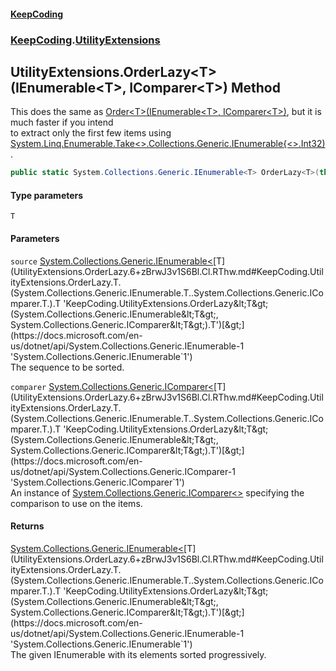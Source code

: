 #### [KeepCoding](index.md 'index')
### [KeepCoding](KeepCoding.md 'KeepCoding').[UtilityExtensions](UtilityExtensions.md 'KeepCoding.UtilityExtensions')
## UtilityExtensions.OrderLazy&lt;T&gt;(IEnumerable&lt;T&gt;, IComparer&lt;T&gt;) Method
This does the same as [Order&lt;T&gt;(IEnumerable&lt;T&gt;, IComparer&lt;T&gt;)](UtilityExtensions.Order.sSTinLXlRELyJL6XN40mzQ.md 'KeepCoding.UtilityExtensions.Order&lt;T&gt;(System.Collections.Generic.IEnumerable&lt;T&gt;, System.Collections.Generic.IComparer&lt;T&gt;)'), but it is much faster if you intend  
to extract only the first few items using [System.Linq.Enumerable.Take&lt;&gt;.Collections.Generic.IEnumerable{&lt;&gt;.Int32)](https://docs.microsoft.com/en-us/dotnet/api/System.Linq.Enumerable.Take--1#System_Linq_Enumerable_Take__1_System_Collections_Generic_IEnumerable{__0},System_Int32_ 'System.Linq.Enumerable.Take``1(System.Collections.Generic.IEnumerable{``0},System.Int32)').
```csharp
public static System.Collections.Generic.IEnumerable<T> OrderLazy<T>(this System.Collections.Generic.IEnumerable<T> source, System.Collections.Generic.IComparer<T> comparer);
```
#### Type parameters
<a name='KeepCoding.UtilityExtensions.OrderLazy.T.(System.Collections.Generic.IEnumerable.T..System.Collections.Generic.IComparer.T.).T'></a>
`T`  
  
#### Parameters
<a name='KeepCoding.UtilityExtensions.OrderLazy.T.(System.Collections.Generic.IEnumerable.T..System.Collections.Generic.IComparer.T.).source'></a>
`source` [System.Collections.Generic.IEnumerable&lt;](https://docs.microsoft.com/en-us/dotnet/api/System.Collections.Generic.IEnumerable-1 'System.Collections.Generic.IEnumerable`1')[T](UtilityExtensions.OrderLazy.6+zBrwJ3v1S6Bl.Cl.RThw.md#KeepCoding.UtilityExtensions.OrderLazy.T.(System.Collections.Generic.IEnumerable.T..System.Collections.Generic.IComparer.T.).T 'KeepCoding.UtilityExtensions.OrderLazy&lt;T&gt;(System.Collections.Generic.IEnumerable&lt;T&gt;, System.Collections.Generic.IComparer&lt;T&gt;).T')[&gt;](https://docs.microsoft.com/en-us/dotnet/api/System.Collections.Generic.IEnumerable-1 'System.Collections.Generic.IEnumerable`1')  
The sequence to be sorted.
  
<a name='KeepCoding.UtilityExtensions.OrderLazy.T.(System.Collections.Generic.IEnumerable.T..System.Collections.Generic.IComparer.T.).comparer'></a>
`comparer` [System.Collections.Generic.IComparer&lt;](https://docs.microsoft.com/en-us/dotnet/api/System.Collections.Generic.IComparer-1 'System.Collections.Generic.IComparer`1')[T](UtilityExtensions.OrderLazy.6+zBrwJ3v1S6Bl.Cl.RThw.md#KeepCoding.UtilityExtensions.OrderLazy.T.(System.Collections.Generic.IEnumerable.T..System.Collections.Generic.IComparer.T.).T 'KeepCoding.UtilityExtensions.OrderLazy&lt;T&gt;(System.Collections.Generic.IEnumerable&lt;T&gt;, System.Collections.Generic.IComparer&lt;T&gt;).T')[&gt;](https://docs.microsoft.com/en-us/dotnet/api/System.Collections.Generic.IComparer-1 'System.Collections.Generic.IComparer`1')  
An instance of [System.Collections.Generic.IComparer&lt;&gt;](https://docs.microsoft.com/en-us/dotnet/api/System.Collections.Generic.IComparer-1 'System.Collections.Generic.IComparer`1') specifying the comparison to use on the items.
  
#### Returns
[System.Collections.Generic.IEnumerable&lt;](https://docs.microsoft.com/en-us/dotnet/api/System.Collections.Generic.IEnumerable-1 'System.Collections.Generic.IEnumerable`1')[T](UtilityExtensions.OrderLazy.6+zBrwJ3v1S6Bl.Cl.RThw.md#KeepCoding.UtilityExtensions.OrderLazy.T.(System.Collections.Generic.IEnumerable.T..System.Collections.Generic.IComparer.T.).T 'KeepCoding.UtilityExtensions.OrderLazy&lt;T&gt;(System.Collections.Generic.IEnumerable&lt;T&gt;, System.Collections.Generic.IComparer&lt;T&gt;).T')[&gt;](https://docs.microsoft.com/en-us/dotnet/api/System.Collections.Generic.IEnumerable-1 'System.Collections.Generic.IEnumerable`1')  
The given IEnumerable<T> with its elements sorted progressively.
